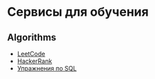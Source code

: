 # Сервисы для обучения

## Algorithms

* [LeetCode](https://leetcode.com)
* [HackerRank](https://www.hackerrank.com)
* [Упражнения по SQL](http://www.sql-ex.ru)
